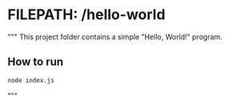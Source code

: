 # FILEPATH: /hello-world
"""
This project folder contains a simple "Hello, World!" program. 

## How to run

```bash
node index.js
```

"""

